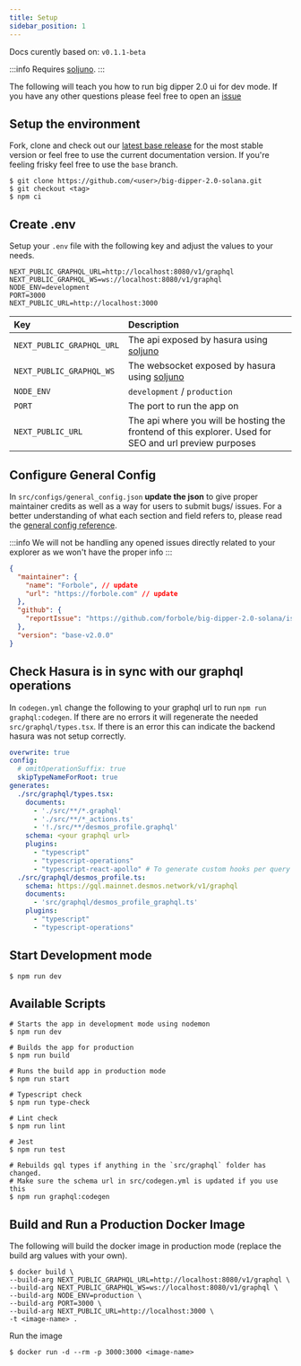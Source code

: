 ```yaml
---
title: Setup
sidebar_position: 1
---
```


Docs curently based on: `v0.1.1-beta`

:::info
Requires [soljuno](https://github.com/forbole/soljuno).
:::

The following will teach you how to run big dipper 2.0 ui for dev mode. If you have any other questions please feel free to open an [issue](https://github.com/forbole/big-dipper-2.0-solana/issues)
## Setup the environment
Fork, clone and check out our [latest base release](https://github.com/forbole/big-dipper-2.0-solana/releases) for the most stable version or feel free to use the current documentation version. If you're feeling frisky feel free to use the `base` branch.

```
$ git clone https://github.com/<user>/big-dipper-2.0-solana.git
$ git checkout <tag>
$ npm ci
```

## Create .env

Setup your `.env` file with the following key and adjust the values to your needs.

```
NEXT_PUBLIC_GRAPHQL_URL=http://localhost:8080/v1/graphql
NEXT_PUBLIC_GRAPHQL_WS=ws://localhost:8080/v1/graphql
NODE_ENV=development
PORT=3000
NEXT_PUBLIC_URL=http://localhost:3000
```

| Key | Description |
| :------- | :------- |
| `NEXT_PUBLIC_GRAPHQL_URL` | The api exposed by hasura using [soljuno](https://github.com/forbole/soljuno) |
| `NEXT_PUBLIC_GRAPHQL_WS` | The websocket exposed by hasura using [soljuno](https://github.com/forbole/soljuno) |
| `NODE_ENV` | `development` / `production` |
| `PORT` | The port to run the app on |
| `NEXT_PUBLIC_URL` | The api where you will be hosting the frontend of this explorer. Used for SEO and url preview purposes |

## Configure General Config
In `src/configs/general_config.json` **update the json** to give proper maintainer credits as well as a way for users to submit bugs/ issues.
For a better understanding of what each section and field refers to, please read the [general config reference](general-config.md).

:::info
We will not be handling any opened issues directly related to your explorer as we won't have the proper info
:::

```json
{
  "maintainer": {
    "name": "Forbole", // update
    "url": "https://forbole.com" // update
  },
  "github": {
    "reportIssue": "https://github.com/forbole/big-dipper-2.0-solana/issues" // update
  },
  "version": "base-v2.0.0"
}
```

## Check Hasura is in sync with our graphql operations
In `codegen.yml` change the following to your graphql url to run `npm run graphql:codegen`. If there are no errors it will regenerate the needed `src/graphql/types.tsx`. If there is an error this can indicate the backend hasura was not setup correctly.

```yaml {11}
overwrite: true
config:
  # omitOperationSuffix: true
  skipTypeNameForRoot: true
generates:
  ./src/graphql/types.tsx:
    documents:
      - './src/**/*.graphql'
      - './src/**/*_actions.ts'
      - '!./src/**/desmos_profile.graphql'
    schema: <your graphql url>
    plugins:
      - "typescript"
      - "typescript-operations"
      - "typescript-react-apollo" # To generate custom hooks per query
  ./src/graphql/desmos_profile.ts:
    schema: https://gql.mainnet.desmos.network/v1/graphql
    documents:
      - 'src/graphql/desmos_profile_graphql.ts'
    plugins:
      - "typescript"
      - "typescript-operations"

```


## Start Development mode
```
$ npm run dev
```

## Available Scripts

```
# Starts the app in development mode using nodemon
$ npm run dev

# Builds the app for production
$ npm run build

# Runs the build app in production mode
$ npm run start

# Typescript check
$ npm run type-check

# Lint check
$ npm run lint

# Jest
$ npm run test

# Rebuilds gql types if anything in the `src/graphql` folder has changed.
# Make sure the schema url in src/codegen.yml is updated if you use this
$ npm run graphql:codegen
```

## Build and Run a Production Docker Image
The following will build the docker image in production mode (replace the build arg values with your own).

```
$ docker build \
--build-arg NEXT_PUBLIC_GRAPHQL_URL=http://localhost:8080/v1/graphql \
--build-arg NEXT_PUBLIC_GRAPHQL_WS=ws://localhost:8080/v1/graphql \
--build-arg NODE_ENV=production \
--build-arg PORT=3000 \
--build-arg NEXT_PUBLIC_URL=http://localhost:3000 \
-t <image-name> .
```

Run the image

```
$ docker run -d --rm -p 3000:3000 <image-name>
```
